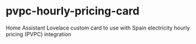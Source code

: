 # pvpc-hourly-pricing-card
Home Assistant Lovelace custom card to use with Spain electricity hourly pricing (PVPC) integration
